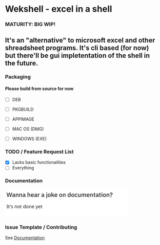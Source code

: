 # Wekshell - excel in a shell

### MATURITY: BIG WIP!

## It's an "alternative" to microsoft excel and other shreadsheet programs. It's cli based (for now) but there'll be gui impletentation of the shell in the future.

### Packaging

#### Please build from source for now

- [ ] DEB

- [ ] PKGBUILD

- [ ] APPIMAGE

- [ ] MAC OS (DMG)

- [ ] WINDOWS (EXE)

### TODO / Feature Request List
- [x] Lacks basic functionalities
- [ ] Everything

### Documentation

![](https://github.com/just-carlod/trimax-chat/blob/master/docs/1.png)

### Issue Template / Contributing

See [Documentation](#documentation)

